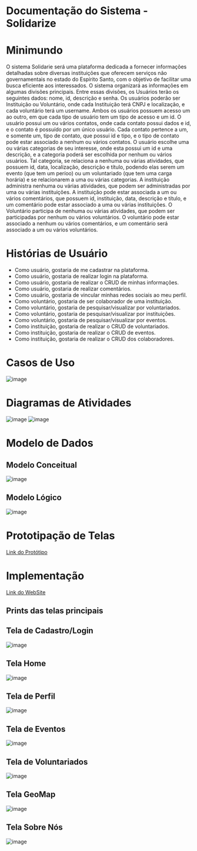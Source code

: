 # Documentação do Sistema - Solidarize
# Minimundo
O sistema Solidarie será uma plataforma dedicada a fornecer informações detalhadas sobre diversas instituições que oferecem serviços não governamentais no estado do Espírito Santo, com o objetivo de facilitar uma busca eficiente aos interessados. O sistema organizará as informações em algumas divisões principais.
Entre essas divisões, os Usuários terão os seguintes dados: nome, id, descrição e senha. Os usuários poderão ser Instituição ou Voluntário, onde cada Instituição terá CNPJ e localização, e cada voluntário terá um username. Ambos os usuários possuem acesso um ao outro, em que cada tipo de usuário tem um tipo de acesso e um id.
O usuário possui um ou vários contatos, onde cada contato possui dados e id, e o contato é possuído por um único usuário. Cada contato pertence a um, e somente um, tipo de contato, que possui id e tipo, e o tipo de contato pode estar associado a nenhum ou vários contatos.
O usuário escolhe uma ou várias categorias de seu interesse, onde esta possui um id e uma descrição, e a categoria poderá ser escolhida por nenhum ou vários usuários. Tal categoria, se relaciona a nenhuma ou várias atividades, que possuem id, data, localização, descrição e título, podendo elas serem um evento (que tem um períoo) ou um voluntariado (que tem uma carga horária) e se relacionarem a uma ou várias categorias.
A instituição administra nenhuma ou várias atividades, que podem ser administradas por uma ou várias instituições. A instituição pode estar associada a um ou vários comentários, que possuem id, instituição, data, descrição e título, e um comentário pode estar associado a uma ou várias instituições. O Voluntário participa de nenhuma ou várias atividades, que podem ser participadas por nenhum ou vários voluntários. O voluntário pode estar associado a nenhum ou vários comentários, e um comentário será associado a um ou vários voluntários.
# Histórias de Usuário
- Como usuário, gostaria de me cadastrar na plataforma.
- Como usuário, gostaria de realizar login na plataforma.
- Como usuário, gostaria de realizar o CRUD de minhas informações.
- Como usuário, gostaria de realizar comentários.
- Como usuário, gostaria de vincular minhas redes sociais ao meu perfil.
- Como voluntário, gostaria de ser colaborador de uma instituição.
- Como voluntário, gostaria de pesquisar/visualizar por voluntariados.
- Como voluntário, gostaria de pesquisar/visualizar por instituições.
- Como voluntário, gostaria de pesquisar/visualizar por eventos.
- Como instituição, gostaria de realizar o CRUD de voluntariados.
- Como instituição, gostaria de realizar o CRUD de eventos.
- Como instituição, gostaria de realizar o CRUD dos colaboradores. 
# Casos de Uso
![image](https://github.com/user-attachments/assets/964821cd-dc7f-41e0-b907-83162d8e7334)
# Diagramas de Atividades
![image](https://github.com/user-attachments/assets/7c6e9d2d-ba60-4615-b4fa-fa9a85207038)
![image](https://github.com/user-attachments/assets/36d845fe-4fee-4c4a-8868-032d1a2eb703)
# Modelo de Dados
## Modelo Conceitual
![image](https://github.com/user-attachments/assets/16d95254-134a-40c7-b1eb-105f0c439714)
## Modelo Lógico
![image](https://github.com/user-attachments/assets/8dde19f5-700b-4790-91f4-ffa5be41ff7f)
# Prototipação de Telas
[Link do Protótipo](https://app.appsmith.com/app/projeto-solidarize/login-667b04a8aadff8332282933e)
# Implementação
[Link do WebSite](https://ui-ongs.github.io/UI-PwbAval/)
## Prints das telas principais
## Tela de Cadastro/Login
![image](https://github.com/user-attachments/assets/7eff092b-2897-401c-bc9f-3454ad98785f)
## Tela Home
![image](https://github.com/user-attachments/assets/64438a4a-41d6-4988-84ee-8530860702f3)
## Tela de Perfil
![image](https://github.com/user-attachments/assets/de33badd-56b5-4609-a0fe-a4e5138f5b36)
## Tela de Eventos
![image](https://github.com/user-attachments/assets/53437ad0-99eb-40fb-b932-da3290e36fa9)
## Tela de Voluntariados
![image](https://github.com/user-attachments/assets/fda0461e-17a9-4078-9ddf-83837120516f)
## Tela GeoMap
![image](https://github.com/user-attachments/assets/864eb96d-6063-4cb9-a8de-0cf329e87bdf)
## Tela Sobre Nós
![image](https://github.com/user-attachments/assets/4f64e07e-fbe4-40cd-a8fd-3b504268411e)





 


